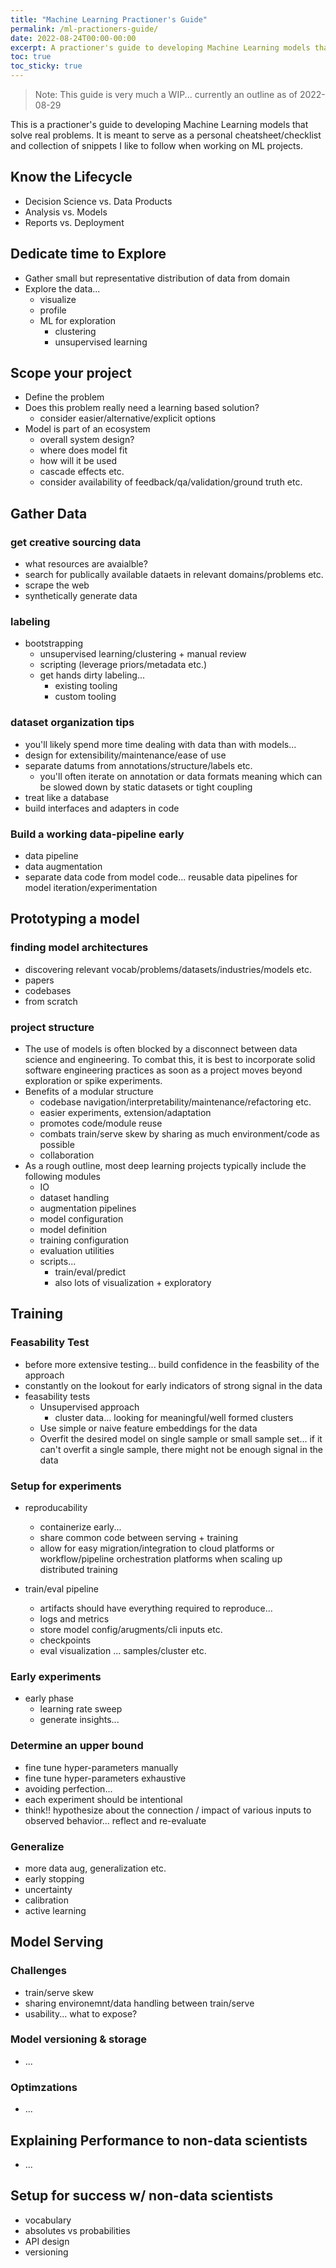 ```yaml
---
title: "Machine Learning Practioner's Guide"
permalink: /ml-practioners-guide/
date: 2022-08-24T00:00-00:00
excerpt: A practioner's guide to developing Machine Learning models that solve real problems.
toc: true
toc_sticky: true
---
```


> Note: This guide is very much a WIP... currently an outline as of 2022-08-29

This is a practioner's guide to developing Machine Learning models that solve real problems. It is meant to serve as a personal cheatsheet/checklist and collection of snippets I like to follow when working on ML projects.

## Know the Lifecycle

- Decision Science vs. Data Products
- Analysis vs. Models
- Reports vs. Deployment

## Dedicate time to Explore

- Gather small but representative distribution of data from domain
- Explore the data...
  - visualize
  - profile
  - ML for exploration
    - clustering
    - unsupervised learning

## Scope your project

- Define the problem
- Does this problem really need a learning based solution?
  - consider easier/alternative/explicit options
- Model is part of an ecosystem
  - overall system design?
  - where does model fit
  - how will it be used
  - cascade effects etc.
  - consider availability of feedback/qa/validation/ground truth etc.

## Gather Data

### get creative sourcing data
- what resources are avaialble?
- search for publically available dataets in relevant domains/problems etc.
- scrape the web
- synthetically generate data

### labeling
- bootstrapping
  - unsupervised learning/clustering + manual review
  - scripting (leverage priors/metadata etc.)
  - get hands dirty labeling...
    - existing tooling
    - custom tooling

### dataset organization tips
- you'll likely spend more time dealing with data than with models... 
- design for extensibility/maintenance/ease of use
- separate datums from annotations/structure/labels etc.
  - you'll often iterate on annotation or data formats meaning which can be slowed down by static datasets or tight coupling
- treat like a database
- build interfaces and adapters in code

### Build a working data-pipeline early

- data pipeline
- data augmentation
- separate data code from model code... reusable data pipelines for model iteration/experimentation

## Prototyping a model

### finding model architectures
- discovering relevant vocab/problems/datasets/industries/models etc.
- papers
- codebases
- from scratch

### project structure

- The use of models is often blocked by a disconnect between data science and engineering. To combat this, it is best to incorporate solid software engineering practices as soon as a project moves beyond exploration or spike experiments.
- Benefits of a modular structure 
  - codebase navigation/interpretability/maintenance/refactoring etc.
  - easier experiments, extension/adaptation
  - promotes code/module reuse
  - combats train/serve skew by sharing as much environment/code as possible
  - collaboration
- As a rough outline, most deep learning projects typically include the following modules 
  - IO
  - dataset handling
  - augmentation pipelines
  - model configuration
  - model definition
  - training configuration
  - evaluation utilities
  - scripts...
    - train/eval/predict
    - also lots of visualization + exploratory

## Training

### Feasability Test

- before more extensive testing... build confidence in the feasbility of the approach
- constantly on the lookout for early indicators of strong signal in the data
- feasability tests
  - Unsupervised approach
    - cluster data... looking for meaningful/well formed clusters
  - Use simple or naive feature embeddings for the data
  - Overfit the desired model on single sample or small sample set... if it can't overfit a single sample, there might not be enough signal in the data

### Setup for experiments

- reproducability
  - containerize early...
  - share common code between serving + training
  - allow for easy migration/integration to cloud platforms or workflow/pipeline orchestration platforms when scaling up distributed training

- train/eval pipeline
  - artifacts should have everything required to reproduce...
  - logs and metrics
  - store model config/arugments/cli inputs etc.
  - checkpoints
  - eval visualization ... samples/cluster etc.

### Early experiments

- early phase
  - learning rate sweep
  - generate insights...

### Determine an upper bound

- fine tune hyper-parameters manually
- fine tune hyper-parameters exhaustive
- avoiding perfection...
- each experiment should be intentional
- think!! hypothesize about the connection / impact of various inputs to observed behavior... reflect and re-evaluate

### Generalize

- more data aug, generalization etc.
- early stopping
- uncertainty
- calibration
- active learning

## Model Serving

### Challenges

- train/serve skew
- sharing environemnt/data handling between train/serve
- usability... what to expose?
 
### Model versioning & storage
- ...

### Optimzations
- ...

## Explaining Performance to non-data scientists

- ...

## Setup for success w/ non-data scientists

- vocabulary
- absolutes vs probabilities
- API design
- versioning 
